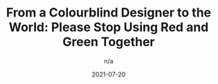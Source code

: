 ---
author: n/a
date: 2021-07-20
publisher: baseline_hq
tags:
  - accessibility
  - colors
target_url: https://baselinehq.com/blog/colourblindness-information-ui-design-red-green-problems-tips-tricks.html
title: "From a Colourblind Designer to the World: Please Stop Using Red and Green Together"
---